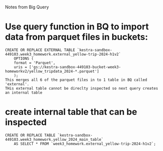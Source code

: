 Notes from Big Query
# Use query function in BQ to import data from parquet files in buckets:
    CREATE OR REPLACE EXTERNAL TABLE `kestra-sandbox-449103.week3_homework.external_yellow-trip-2024-h1v2`
        OPTIONS (
        format = 'Parquet',
        uris = ['gs://kestra-sandbox-449103-bucket-week3-homeworkv2/yellow_tripdata_2024-*.parquet']
        );
    This merges all 6 of the parquet files in to 1 table in BQ called 'external'.
    THis external table cannot be direclty inspected so next query creates an internal table

# create internal table that can be inspected
    CREATE OR REPLACE TABLE `kestra-sandbox-449103.week3_homework.yellow_2024_main_table`
        AS SELECT * FROM `week3_homework.external_yellow-trip-2024-h1v2`;

 